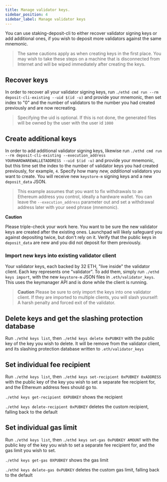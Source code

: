 ```yaml
---
title: Manage validator keys.
sidebar_position: 4
sidebar_label: Manage validator keys
---
```


You can use staking-deposit-cli to either recover validator signing keys or add
additional ones, if you wish to deposit more validators against the same mnemonic.

> The same cautions apply as when creating keys in the first place. You
> may wish to take these steps on a machine that is disconnected from Internet
> and will be wiped immediately after creating the keys.

## Recover keys

In order to recover all your validator signing keys, run `./ethd cmd run --rm deposit-cli-existing --uid $(id -u)`
and provide your mnemonic, then set index to "0" and the number of validators to the number you had created previously
and are now recreating.
> Specifying the uid is optional. If this is not done, the generated files will be owned
> by the user with the user id `1000`

## Create additional keys

In order to add additional validator signing keys, likewise run `./ethd cmd run --rm deposit-cli-existing --execution_address YOURHARDWAREWALLETADDRESS --uid $(id -u)`
and provide your mnemonic, but this time set the index to the number of validator keys you had created previously,
for example, `4`. Specify how many *new, additional* validators you want to create. You will receive new `keystore-m` signing keys and a new `deposit_data` JSON.
> This example assumes that you want to fix withdrawals to an Ethereum address you control, ideally a hardware wallet. You can leave the `--execution_address` parameter out and set a withdrawal address later with your seed phrase (mnemonic).

**Caution**

Please triple-check your work here. You want to be sure the new validator keys are created after
the existing ones. Launchpad will likely safeguard you against depositing twice, but don't rely
on it. Verify that the public keys in `deposit_data` are new and you did not deposit for them
previously.

### Import new keys into existing validator client

Your validator keys, each backed by 32 ETH, "live inside" the validator client. Each key represents one "validator". To add them, simply run `./ethd keys import`, with the new `keystore-m` JSON files in `.eth/validator_keys`. This uses the keymanager API and is done while the client is running.

> **Caution** Please be sure to only import the keys into one validator client. If they are imported to multiple clients, you will slash yourself: A harsh penalty
> and forced exit of the validator.

## Delete keys and get the slashing protection database

Run `./ethd keys list`, then `./ethd keys delete 0xPUBKEY` with the public key of the key you wish to delete. It will
be remove from the validator client, and its slashing protection database written to `.eth/validator_keys`

## Set individual fee recipient

Run `./ethd keys list`, then `./ethd keys set-recipient 0xPUBKEY 0xADDRESS` with the public key of the key you wish to set a separate fee recipient for, and the Ethereum address fees should go to.

`./ethd keys get-recipient 0XPUBKEY` shows the recipient

`./ethd keys delete-recipient 0xPUBKEY` deletes the custom recipient, falling back to the default

## Set individual gas limit

Run `./ethd keys list`, then `./ethd keys set-gas 0xPUBKEY AMOUNT` with the public key of the key you wish to set a separate fee recipient for, and the gas limit you wish to set.

`./ethd keys get-gas 0XPUBKEY` shows the gas limit

`./ethd keys delete-gas 0xPUBKEY` deletes the custom gas limit, falling back to the default

